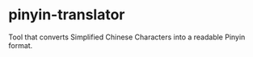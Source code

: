 # pinyin-translator
Tool that converts Simplified Chinese Characters into a readable Pinyin format.
